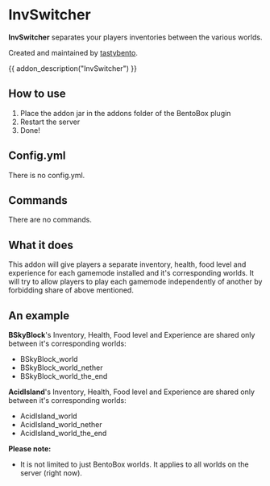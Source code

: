 # InvSwitcher

**InvSwitcher** separates your players inventories between the various worlds.

Created and maintained by [tastybento](https://github.com/tastybento).

{{ addon_description("InvSwitcher") }}

## How to use

1. Place the addon jar in the addons folder of the BentoBox plugin
2. Restart the server
3. Done!

## Config.yml

There is no config.yml.

## Commands

There are no commands.

## What it does
This addon will give players a separate inventory, health, food level and experience for each gamemode installed and it's corresponding worlds. It will try to allow players to play each gamemode independently of another by forbidding share of above mentioned.

## An example
**BSkyBlock**'s Inventory, Health, Food level and Experience are shared only between it's corresponding worlds:
- BSkyBlock_world
- BSkyBlock_world_nether
- BSkyBlock_world_the_end

**AcidIsland**'s Inventory, Health, Food level and Experience are shared only between it's corresponding worlds:
- AcidIsland_world
- AcidIsland_world_nether
- AcidIsland_world_the_end

**Please note:**
- It is not limited to just BentoBox worlds. It applies to all worlds on the server (right now).
